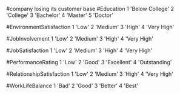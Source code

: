 #company losing its customer base
#Education 1 'Below College' 2 'College' 3 'Bachelor' 4 'Master' 5 'Doctor'

#EnvironmentSatisfaction 1 'Low' 2 'Medium' 3 'High' 4 'Very High'

#JobInvolvement 1 'Low' 2 'Medium' 3 'High' 4 'Very High'

#JobSatisfaction 1 'Low' 2 'Medium' 3 'High' 4 'Very High'

#PerformanceRating 1 'Low' 2 'Good' 3 'Excellent' 4 'Outstanding'

#RelationshipSatisfaction 1 'Low' 2 'Medium' 3 'High' 4 'Very High'

#WorkLifeBalance 1 'Bad' 2 'Good' 3 'Better' 4 'Best'
